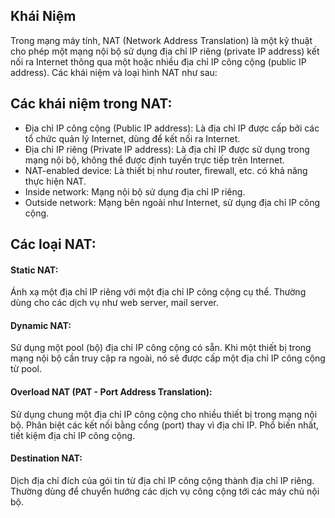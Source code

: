 ## Khái Niệm
  Trong mạng máy tính, NAT (Network Address Translation) là một kỹ thuật cho phép một mạng nội bộ sử dụng địa chỉ IP riêng (private IP address) kết nối ra Internet thông qua một hoặc nhiều địa chỉ IP công cộng (public IP address). Các khái niệm và loại hình NAT như sau:
## Các khái niệm trong NAT:
  + Địa chỉ IP công cộng (Public IP address): Là địa chỉ IP được cấp bởi các tổ chức quản lý Internet, dùng để kết nối ra Internet.
  + Địa chỉ IP riêng (Private IP address): Là địa chỉ IP được sử dụng trong mạng nội bộ, không thể được định tuyến trực tiếp trên Internet.
  + NAT-enabled device: Là thiết bị như router, firewall, etc. có khả năng thực hiện NAT.
  + Inside network: Mạng nội bộ sử dụng địa chỉ IP riêng.
  + Outside network: Mạng bên ngoài như Internet, sử dụng địa chỉ IP công cộng.
## Các loại NAT:
#### Static NAT:
  Ánh xạ một địa chỉ IP riêng với một địa chỉ IP công cộng cụ thể.
  Thường dùng cho các dịch vụ như web server, mail server.
#### Dynamic NAT:
  Sử dụng một pool (bộ) địa chỉ IP công cộng có sẵn.
  Khi một thiết bị trong mạng nội bộ cần truy cập ra ngoài, nó sẽ được cấp một địa chỉ IP công cộng từ pool.
#### Overload NAT (PAT - Port Address Translation):
  Sử dụng chung một địa chỉ IP công cộng cho nhiều thiết bị trong mạng nội bộ.
  Phân biệt các kết nối bằng cổng (port) thay vì địa chỉ IP.
  Phổ biến nhất, tiết kiệm địa chỉ IP công cộng.
#### Destination NAT:
  Dịch địa chỉ đích của gói tin từ địa chỉ IP công cộng thành địa chỉ IP riêng.
  Thường dùng để chuyển hướng các dịch vụ công cộng tới các máy chủ nội bộ.